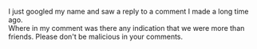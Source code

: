 I just googled my name and saw a reply to a comment I made a long time ago.  
Where in my comment was there any indication that we were more than friends. Please don't be malicious in your comments.
